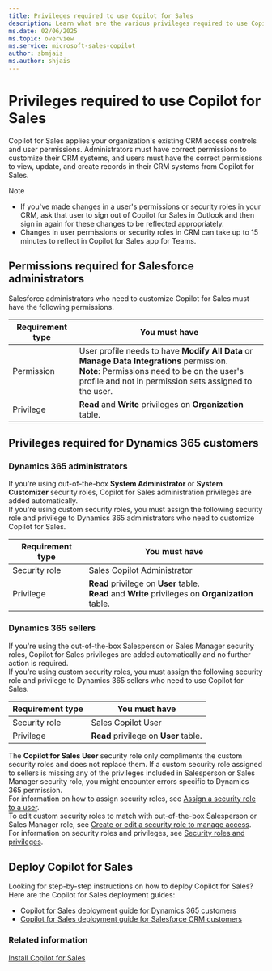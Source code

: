 ```yaml
---
title: Privileges required to use Copilot for Sales
description: Learn what are the various privileges required to use Copilot for Sales
ms.date: 02/06/2025
ms.topic: overview
ms.service: microsoft-sales-copilot
author: sbmjais
ms.author: shjais
---
```


# Privileges required to use Copilot for Sales

Copilot for Sales applies your organization's existing CRM access controls and user permissions. Administrators must have correct permissions to customize their CRM systems, and users must have the correct permissions to view, update, and create records in their CRM systems from Copilot for Sales.

> [!NOTE]
> - If you've made changes in a user's permissions or security roles in your CRM, ask that user to sign out of Copilot for Sales in Outlook and then sign in again for these changes to be reflected appropriately. 
> - Changes in user permissions or security roles in CRM can take up to 15 minutes to reflect in Copilot for Sales app for Teams.

## Permissions required for Salesforce administrators

Salesforce administrators who need to customize Copilot for Sales must have the following permissions.

|Requirement type  |You must have  |
|---------|---------|
| Permission | User profile needs to have **Modify All Data** or **Manage Data Integrations** permission.<br>**Note**: Permissions need to be on the user's profile and not in permission sets assigned to the user.|
| Privilege | **Read** and **Write** privileges on **Organization** table. |

## Privileges required for Dynamics 365 customers

### Dynamics 365 administrators

If you're using out-of-the-box **System Administrator** or **System Customizer** security roles, Copilot for Sales administration privileges are added automatically.  
If you're using custom security roles, you must assign the following security role and privilege to Dynamics 365 administrators who need to customize Copilot for Sales.  

|Requirement type  |You must have  |
|------------------|---------------|
| Security role | Sales Copilot Administrator |
| Privilege | **Read** privilege on **User** table.<br>**Read** and **Write** privileges on **Organization** table. |

### Dynamics 365 sellers

If you're using the out-of-the-box Salesperson or Sales Manager security roles, Copilot for Sales privileges are added automatically and no further action is required.  
If you're using custom security roles, you must assign the following security role and privilege to Dynamics 365 sellers who need to use Copilot for Sales.

|Requirement type  |You must have  |
|---------|---------|
|Security role | Sales Copilot User |
|Privilege | **Read** privilege on **User** table. |

The **Copilot for Sales User** security role only compliments the custom security roles and does not replace them. If a custom security role assigned to sellers is missing any of the privileges included in Salesperson or Sales Manager security role, you might encounter errors specific to Dynamics 365 permission.  
For information on how to assign security roles, see [Assign a security role to a user](/power-platform/admin/assign-security-roles).  
To edit custom security roles to match with out-of-the-box Salesperson or Sales Manager role, see [Create or edit a security role to manage access](/power-platform/admin/create-edit-security-role).  
For information on security roles and privileges, see [Security roles and privileges](/power-platform/admin/security-roles-privileges).

## Deploy Copilot for Sales

Looking for step-by-step instructions on how to deploy Copilot for Sales? Here are the Copilot for Sales deployment guides:

- [Copilot for Sales deployment guide for Dynamics 365 customers](deploy-viva-sales-d365.md)
- [Copilot for Sales deployment guide for Salesforce CRM customers](deploy-viva-sales-sf.md)

### Related information

[Install Copilot for Sales](install-viva-sales.md)